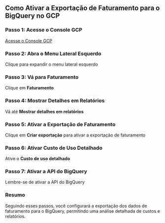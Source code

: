 ## Como Ativar a Exportação de Faturamento para o BigQuery no GCP

### Passo 1: Acesse o Console GCP
[Acesse o Console GCP](https://console.cloud.google.com/)  

### Passo 2: Abra o Menu Lateral Esquerdo
Clique para expandir o menu lateral esquerdo  

### Passo 3: Vá para Faturamento
Clique em **Faturamento**  

### Passo 4: Mostrar Detalhes em Relatórios
Vá até **Mostrar detalhes em relatórios**  

### Passo 5: Ativar a Exportação de Faturamento
Clique em **Criar exportação** para ativar a exportação de faturamento  

### Passo 6: Ativar Custo de Uso Detalhado
Ative o **Custo de uso detalhado**  

### Passo 7: Ativar a API do BigQuery
Lembre-se de ativar a API do BigQuery  

### Resumo
Seguindo esses passos, você configurará a exportação dos dados de faturamento para o BigQuery, permitindo uma análise detalhada de custos e relatórios.

